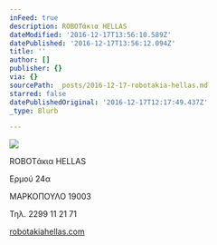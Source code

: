 ```yaml
---
inFeed: true
description: ROBOTάκια HELLAS
dateModified: '2016-12-17T13:56:10.589Z'
datePublished: '2016-12-17T13:56:12.094Z'
title: ''
author: []
publisher: {}
via: {}
sourcePath: _posts/2016-12-17-robotakia-hellas.md
starred: false
datePublishedOriginal: '2016-12-17T12:17:49.437Z'
_type: Blurb

---
```

![](https://the-grid-user-content.s3-us-west-2.amazonaws.com/17d009cf-278b-4afd-b635-9dba70ea3275.gif)

ROBOTάκια HELLAS

Ερμού 24α

ΜΑΡΚΟΠΟΥΛΟ 19003

Τηλ. 2299 11 21 71

[robotakiahellas.com][0]

[0]: http://www.robotakiahellas.com/